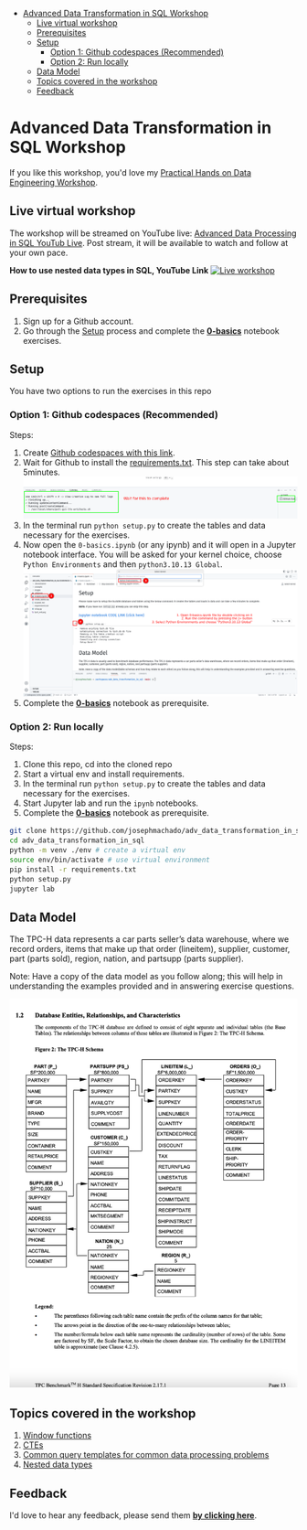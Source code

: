 
* [Advanced Data Transformation in SQL Workshop](#advanced-data-transformation-in-sql-workshop)
    * [Live virtual workshop](#live-virtual-workshop)
    * [Prerequisites](#prerequisites)
    * [Setup](#setup)
        * [Option 1: Github codespaces (Recommended)](#option-1-github-codespaces-recommended)
        * [Option 2: Run locally](#option-2-run-locally)
    * [Data Model](#data-model)
    * [Topics covered in the workshop](#topics-covered-in-the-workshop)
    * [Feedback](#feedback)

# Advanced Data Transformation in SQL Workshop

If you like this workshop, you'd love my [Practical Hands on Data Engineering Workshop](https://astounding-architect-5764.ck.page/684e1f422f).

## Live virtual workshop

The workshop will be streamed on YouTube live: [Advanced Data Processing in SQL YouTub Live](https://youtube.com/live/fB4XHC6ZaCs). Post stream, it will be available to watch and follow at your own pace.

**How to use nested data types in SQL, YouTube Link**
[![Live workshop](https://img.youtube.com/vi/bfiOLwp1aWM/0.jpg)](https://www.youtube.com/live/pf2myqLDgPg)

## Prerequisites

1. Sign up for a Github account.
2. Go through the [Setup](#setup) process and complete the **[0-basics](./0-basics.ipynb)** notebook exercises.

## Setup

You have two options to run the exercises in this repo

### Option 1: Github codespaces (Recommended)

Steps:

1. Create [Github codespaces with this link](https://github.com/codespaces/new?skip_quickstart=true&machine=basicLinux32gb&repo=833339774&ref=main&geo=UsEast).
2. Wait for Github to install the [requirements.txt](./requirements.txt). This step can take about 5minutes.
        ![installation](./images/inst.png)
3. In the terminal run `python setup.py` to create the tables and data necessary for the exercises.
4. Now open the `0-basics.ipynb` (or any ipynb) and it will open in a Jupyter notebook interface. You will be asked for your kernel choice, choose `Python Environments` and then `python3.10.13 Global`.
        ![Jupyter notebook in VScode](./images/vsjupy.png)
5. Complete the **[0-basics](./0-basics.ipynb)** notebook as prerequisite.

### Option 2: Run locally

Steps:

1. Clone this repo, cd into the cloned repo
2. Start a virtual env and install requirements.
3. In the terminal run `python setup.py` to create the tables and data necessary for the exercises.
4. Start Jupyter lab and run the `ipynb` notebooks.
5. Complete the **[0-basics](./0-basics.ipynb)** notebook as prerequisite.

```bash
git clone https://github.com/josephmachado/adv_data_transformation_in_sql.git
cd adv_data_transformation_in_sql
python -m venv ./env # create a virtual env
source env/bin/activate # use virtual environment
pip install -r requirements.txt
python setup.py
jupyter lab
```

## Data Model

The TPC-H data represents a car parts seller’s data warehouse, where we record orders, items that make up that order (lineitem), supplier, customer, part (parts sold), region, nation, and partsupp (parts supplier). 

Note: Have a copy of the data model as you follow along; this will help in understanding the examples provided and in answering exercise questions.

![](./tpch_erd.png)

## Topics covered in the workshop

1. [Window functions](./concepts/windows/)
2. [CTEs](./concepts/CTE/)
3. [Common query templates for common data processing problems](./concepts/query_templates/)
4. [Nested data types](./concepts/nested_data_types/)

## Feedback

I'd love to hear any feedback, please send them **[by clicking here](https://jrir55dxz0v.typeform.com/to/FH21xsvY)**.

